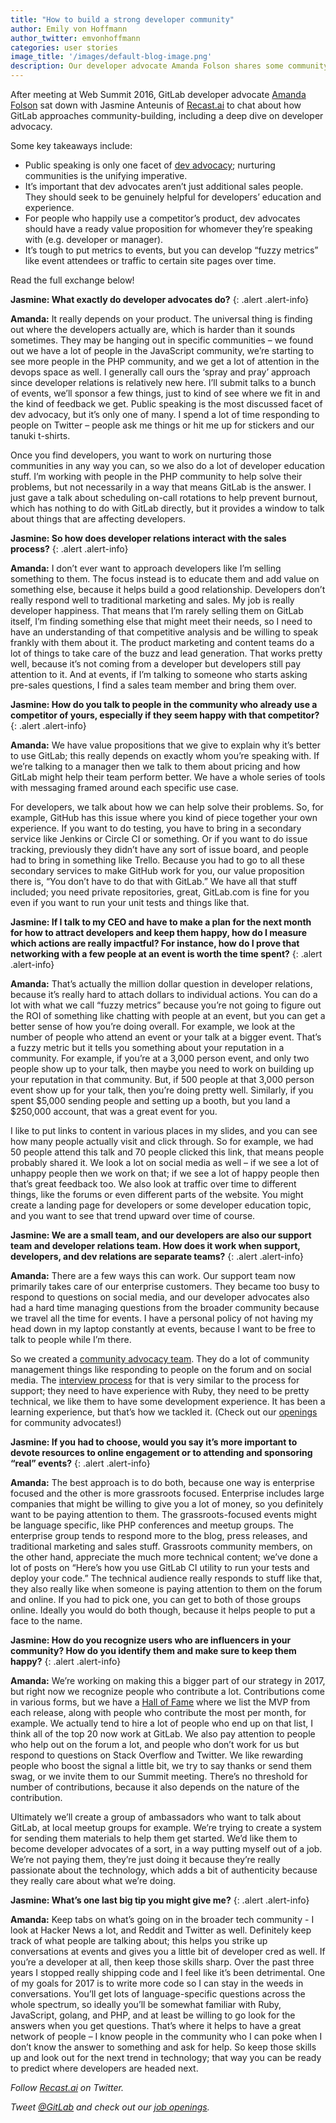 ```yaml
---
title: "How to build a strong developer community"
author: Emily von Hoffmann
author_twitter: emvonhoffmann
categories: user stories
image_title: '/images/default-blog-image.png'
description: Our developer advocate Amanda Folson shares some community building tips with Jasmine Anteunis, co-founder of startup Recast.ai
---
```

After meeting at Web Summit 2016, GitLab developer advocate [Amanda Folson](https://twitter.com/AmbassadorAwsum) sat down with Jasmine Anteunis of [Recast.ai](https://recast.ai/) to chat about how GitLab approaches community-building, including a deep dive on developer advocacy.

Some key takeaways include: 

* Public speaking is only one facet of [dev advocacy](https://about.gitlab.com/handbook/marketing/developer-relations/developer-advocacy/); nurturing communities is the unifying imperative.
* It’s important that dev advocates aren’t just additional sales people. They should seek to be genuinely helpful for developers’ education and experience.
* For people who happily use a competitor’s product, dev advocates should have a ready value proposition for whomever they’re speaking with (e.g. developer or manager).
* It’s tough to put metrics to events, but you can develop “fuzzy metrics” like event attendees or traffic to certain site pages over time.

Read the full exchange below!

<!-- more -->

**Jasmine: What exactly do developer advocates do?**
{: .alert .alert-info}

**Amanda:** It really depends on your product. The universal thing is finding out where the developers actually are, which is harder than it sounds sometimes. They may be hanging out in specific communities – we found out we have a lot of people in the JavaScript community, we’re starting to see more people in the PHP community, and we get a lot of attention in the devops space as well. I generally call ours the ‘spray and pray’ approach since developer relations is relatively new here. I’ll submit talks to a bunch of events, we’ll sponsor a few things, just to kind of see where we fit in and the kind of feedback we get. Public speaking is the most discussed facet of dev advocacy, but it’s only one of many. I spend a lot of time responding to people on Twitter – people ask me things or hit me up for stickers and our tanuki t-shirts. 

Once you find developers, you want to work on nurturing those communities in any way you can, so we also do a lot of developer education stuff. I’m working with people in the PHP community to help solve their problems, but not necessarily in a way that means GitLab is the answer. I just gave a talk about scheduling on-call rotations to help prevent burnout, which has nothing to do with GitLab directly, but it provides a window to talk about things that are affecting developers. 

**Jasmine: So how does developer relations interact with the sales process?**
{: .alert .alert-info}

**Amanda:** I don’t ever want to approach developers like I’m selling something to them. The focus instead is to educate them and add value on something else, because it helps build a good relationship. Developers don’t really respond well to traditional marketing and sales. My job is really developer happiness. That means that I’m rarely selling them on GitLab itself, I’m finding something else that might meet their needs, so I need to have an understanding of that competitive analysis and be willing to speak frankly with them about it. The product marketing and content teams do a lot of things to take care of the buzz and lead generation. That works pretty well, because it’s not coming from a developer but developers still pay attention to it. And at events, if I’m talking to someone who starts asking pre-sales questions, I find a sales team member and bring them over. 

**Jasmine: How do you talk to people in the community who already use a competitor of yours, especially if they seem happy with that competitor?**
{: .alert .alert-info}

**Amanda:** We have value propositions that we give to explain why it’s better to use GitLab; this really depends on exactly whom you’re speaking with. If we’re talking to a manager then we talk to them about pricing and how GitLab might help their team perform better. We have a whole series of tools with messaging framed around each specific use case. 

For developers, we talk about how we can help solve their problems. So, for example, GitHub has this issue where you kind of piece together your own experience. If you want to do testing, you have to bring in a secondary service like Jenkins or Circle CI or something. Or if you want to do issue tracking, previously they didn’t have any sort of issue board, and people had to bring in something like Trello. Because you had to go to all these secondary services to make GitHub work for you, our value proposition there is, “You don’t have to do that with GitLab.” We have all that stuff included; you need private repositories, great, GitLab.com is fine for you even if you want to run your unit tests and things like that.  

**Jasmine: If I talk to my CEO and have to make a plan for the next month for how to attract developers and keep them happy, how do I measure which actions are really impactful? For instance, how do I prove that networking with a few people at an event is worth the time spent?**
{: .alert .alert-info}

**Amanda:** That’s actually the million dollar question in developer relations, because it’s really hard to attach dollars to individual actions. You can do a lot with what we call “fuzzy metrics” because you’re not going to figure out the ROI of something like chatting with people at an event, but you can get a better sense of how you’re doing overall. For example, we look at the number of people who attend an event or your talk at a bigger event. That’s a fuzzy metric but it tells you something about your reputation in a community. For example, if you’re at a 3,000 person event, and only two people show up to your talk, then maybe you need to work on building up your reputation in that community. But, if 500 people at that 3,000 person event show up for your talk, then you’re doing pretty well. Similarly, if you spent $5,000 sending people and setting up a booth, but you land a $250,000 account, that was a great event for you. 

I like to put links to content in various places in my slides, and you can see how many people actually visit and click through. So for example, we had 50 people attend this talk and 70 people clicked this link, that means people probably shared it. We look a lot on social media as well – if we see a lot of unhappy people then we work on that; if we see a lot of happy people then that’s great feedback too. We also look at traffic over time to different things, like the forums or even different parts of the website. You might create a landing page for developers or some developer education topic, and you want to see that trend upward over time of course. 

**Jasmine: We are a small team, and our developers are also our support team and developer relations team. How does it work when support, developers, and dev relations are separate teams?**
{: .alert .alert-info}

**Amanda:**  There are a few ways this can work. Our support team now primarily takes care of our enterprise customers. They became too busy to respond to questions on social media, and our developer advocates also had a hard time managing questions from the broader community because we travel all the time for events. I have a personal policy of not having my head down in my laptop constantly at events, because I want to be free to talk to people while I’m there.

So we created a [community advocacy team](https://about.gitlab.com/handbook/marketing/developer-relations/community-advocacy/). They do a lot of community management things like responding to people on the forum and on social media. The [interview process](https://about.gitlab.com/handbook/hiring/#sts=Interviewing) for that is very similar to the process for support; they need to have experience with Ruby, they need to be pretty technical, we like them to have some development experience. It has been a learning experience, but that’s how we tackled it. (Check out our [openings](https://about.gitlab.com/jobs/community-advocate/) for community advocates!)  

**Jasmine: If you had to choose, would you say it’s more important to devote resources to online engagement or to attending and sponsoring “real” events?**
{: .alert .alert-info}

**Amanda:**  The best approach is to do both, because one way is enterprise focused and the other is more grassroots focused. Enterprise includes large companies that might be willing to give you a lot of money, so you definitely want to be paying attention to them. The grassroots-focused events might be language specific, like PHP conferences and meetup groups. The enterprise group tends to respond more to the blog, press releases, and traditional marketing and sales stuff. Grassroots community members, on the other hand, appreciate the much more technical content; we’ve done a lot of posts on “Here’s how you use GitLab CI utility to run your tests and deploy your code.” The technical audience really responds to stuff like that, they also really like when someone is paying attention to them on the forum and online. If you had to pick one, you can get to both of those groups online. Ideally you would do both though, because it helps people to put a face to the name.   

**Jasmine: How do you recognize users who are influencers in your community? How do you identify them and make sure to keep them happy?**
{: .alert .alert-info}

**Amanda:**  We’re working on making this a bigger part of our strategy in 2017, but right now we recognize people who contribute a lot. Contributions come in various forms, but we have a [Hall of Fame](https://about.gitlab.com/mvp/) where we list the MVP from each release, along with people who contribute the most per month, for example. We actually tend to hire a lot of people who end up on that list, I think all of the top 20 now work at GitLab. We also pay attention to people who help out on the forum a lot, and people who don’t work for us but respond to questions on Stack Overflow and Twitter. We like rewarding people who boost the signal a little bit, we try to say thanks or send them swag, or we invite them to our Summit meeting. There’s no threshold for number of contributions, because it also depends on the nature of the contribution.

Ultimately we’ll create a group of ambassadors who want to talk about GitLab, at local meetup groups for example. We’re trying to create a system for sending them materials to help them get started. We’d like them to become developer advocates of a sort, in a way putting myself out of a job. We’re not paying them, they’re just doing it because they’re really passionate about the technology, which adds a bit of authenticity because they really care about what we’re doing. 

**Jasmine: What’s one last big tip you might give me?**
{: .alert .alert-info}

**Amanda:** Keep tabs on what’s going on in the broader tech community - I look at Hacker News a lot, and Reddit and Twitter as well. Definitely keep track of what people are talking about; this helps you strike up conversations at events and gives you a little bit of developer cred as well. If you’re a developer at all, then keep those skills sharp. Over the past three years I stopped really shipping code and I feel like it’s been detrimental. One of my goals for 2017 is to write more code so I can stay in the weeds in conversations. You’ll get lots of language-specific questions across the whole spectrum, so ideally you’ll be somewhat familiar with Ruby, JavaScript, golang, and PHP, and at least be willing to go look for the answers when you get questions. That’s where it helps to have a great network of people – I know people in the community who I can poke when I don’t know the answer to something and ask for help. So keep those skills up and look out for the next trend in technology; that way you can be ready to predict where developers are headed next. 

_Follow [Recast.ai](https://twitter.com/recastai) on Twitter._

_Tweet [@GitLab](https://twitter.com/gitlab) and check out our [job openings](https://about.gitlab.com/jobs/)._ 
